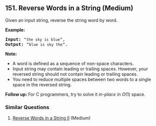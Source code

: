 ## 151. Reverse Words in a String (Medium)

<p>Given an input string, reverse the string word by word.</p>

<p><strong>Example:&nbsp;&nbsp;</strong></p>

<pre>
<strong>Input:</strong> &quot;<code>the sky is blue</code>&quot;,
<strong>Output:&nbsp;</strong>&quot;<code>blue is sky the</code>&quot;.
</pre>

<p><strong>Note:</strong></p>

<ul>
	<li>A word is defined as a sequence of non-space characters.</li>
	<li>Input string may contain leading or trailing spaces. However, your reversed string should not contain leading or trailing spaces.</li>
	<li>You need to reduce multiple spaces between two words to a single space in the reversed string.</li>
</ul>

<p><strong>Follow up:&nbsp;</strong>For C programmers, try to solve it <em>in-place</em> in <em>O</em>(1) space.</p>


### Similar Questions
  1. [Reverse Words in a String II](https://github.com/openset/leetcode/tree/master/solution/reverse-words-in-a-string-ii) (Medium)
